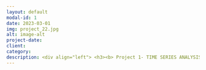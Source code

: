 ```yaml
---
layout: default
modal-id: 1
date: 2023-03-01
img: project_22.jpg
alt: image-alt
project-date: 
client: 
category:
description: <div align="left"> <h3><b> Project 1- TIME SERIES ANALYSIS FOR NEW CASES OF COVID 19 IN THE US </b></h3> <p> The World Health Organization declared COVID-19 a pandemic on March 11th, 2020. Subsequently, various guidelines were put in place to curb the spread of this virus. The aim of this project was to forecast the number of Covid-19 cases in the US. The dataset was retrieved from the John Hopkins’ Covid-19 data repository. The data contained information from January 21st, 2020, to February 11th, 2022. The time series models that were selected to make the predictions are Holt’s Exponential Smoothing and Auto Regressive Integrated Moving Average (ARIMA) model. <p> Github link to the project <a href="https://github.com/DharmieCode/Forecasting-COVID-19-cases-in-the-US.git" target= "_blank"</i> LINK.</a></p>  <p><h3><b> Project 2- ML PROJECT USING BREAST CANCER DATA </b></h3></p> <p> Breast cancer is the most common cancer in women. This project aims to predict breast cancer tumors as benign or malignant by pre-processing the data and training the model using Naïve Bayes, KNN, Logistic Regression, Support Vector Machine, and Random Forest. The dataset was retrieved from the UCI machine learning repository.<p> Github link to the project <a href="https://github.com/DharmieCode/ML-project-using-breast-cancer-data.git" target= "_blank"</i> LINK.</a> </p>  <p><h3><b> Project 3- SURVEY ANALYSIS </b></h3></p> <p> National Health and Nutrition Examination Survey (NHANES) is a cross-sectional survey created to monitor the health and nutrition of the US population. When I decided to utilize NHANES data for my dissertation, I searched online and found only a few resources on NHANES data analysis using R. This lack of resources prompted this project. The dataset used in this project was the NHANES 2015-2016 & 2017-2018 data. <p> This project encompasses data extraction from the CDC website, data cleaning, exploratory data analysis, data visualization (ggplot2), and modeling. The aim of this project was to examine the effect of diabetes on myocardial infarction using NHANES data. <p> Github link to the project <a href="https://github.com/DharmieCode/Survey-data-analysis-NHANES-.git" target= "_blank"</i> LINK.</a></p>
---
```




